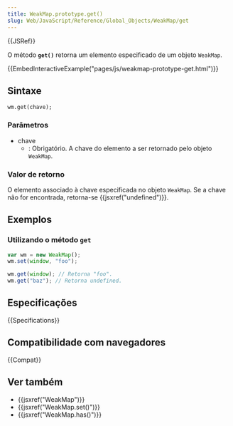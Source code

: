 ```yaml
---
title: WeakMap.prototype.get()
slug: Web/JavaScript/Reference/Global_Objects/WeakMap/get
---
```


{{JSRef}}

O método **`get()`** retorna um elemento especificado de um objeto `WeakMap`.

{{EmbedInteractiveExample("pages/js/weakmap-prototype-get.html")}}

## Sintaxe

```
wm.get(chave);
```

### Parâmetros

- chave
  - : Obrigatório. A chave do elemento a ser retornado pelo objeto `WeakMap`.

### Valor de retorno

O elemento associado à chave especificada no objeto `WeakMap`. Se a chave não for encontrada, retorna-se {{jsxref("undefined")}}.

## Exemplos

### Utilizando o método `get`

```js
var wm = new WeakMap();
wm.set(window, "foo");

wm.get(window); // Retorna "foo".
wm.get("baz"); // Retorna undefined.
```

## Especificações

{{Specifications}}

## Compatibilidade com navegadores

{{Compat}}

## Ver também

- {{jsxref("WeakMap")}}
- {{jsxref("WeakMap.set()")}}
- {{jsxref("WeakMap.has()")}}
